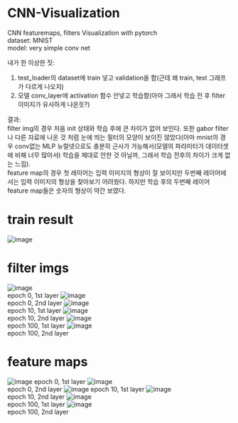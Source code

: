 # CNN-Visualization
CNN featuremaps, filters Visualization with pytorch  
dataset: MNIST  
model: very simple conv net

내가 한 이상한 짓:
1. test_loader의 dataset에 train 넣고 validation을 함(근데 왜 train, test 그래프가 다르게 나오지)
2. 모델 conv_layer에 activation 함수 안넣고 학습함(아마 그래서 학습 전 후 filter 이미지가 유사하게 나온듯?)

결과:  
filter img의 경우 처음 init 상태와 학습 후에 큰 차이가 없어 보인다. 또한 gabor filter나 다른 자료에 나온 것 처럼 눈에 띄는 필터의 모양이 보이진 않았다(아마 mnist의 경우 conv없는 MLP 뉴럴넷으로도 충분히 근사가 가능해서(모델의 파라미터가 데이터셋에 비해 너무 많아서) 학습을 제대로 안한 것 아닐까, 그래서 학습 전후의 차이가 크게 없는 느낌).  
feature map의 경우 첫 레이어는 입력 이미지의 형상이 잘 보이지만 두번째 레이어에서는 입력 이미지의 형상을 찾아보기 어려웠다. 하지만 학습 후의 두번째 레이어 feature map들은 숫자의 형상이 약간 보였다.

# train result
![image](/MNIST/train%20result/result.png)

# filter imgs
![image](/MNIST/filter%20imgs/model0%200.png)  
epoch 0, 1st layer
![image](/MNIST/filter%20imgs/model0%201.png)  
epoch 0, 2nd layer
![image](/MNIST/filter%20imgs/model10%200.png)  
epoch 10, 1st layer
![image](/MNIST/filter%20imgs/model10%201.png)  
epoch 10, 2nd layer
![image](/MNIST/filter%20imgs/model100%200.png)  
epoch 100, 1st layer
![image](/MNIST/filter%20imgs/model100%201.png)  
epoch 100, 2nd layer

# feature maps
![image](/MNIST/feature%20map/fm1_0.png)
epoch 0, 1st layer
![image](/MNIST/feature%20map/fm2_0.png)  
epoch 0, 2nd layer
![image](/MNIST/feature%20map/fm1_10.png) 
epoch 10, 1st layer
![image](/MNIST/feature%20map/fm2_10.png)  
epoch 10, 2nd layer
![image](/MNIST/feature%20map/fm1_100.png)  
epoch 100, 1st layer
![image](/MNIST/feature%20map/fm2_100.png)  
epoch 100, 2nd layer
